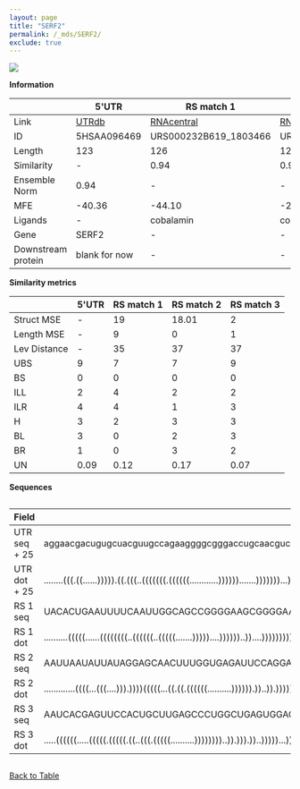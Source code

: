 ```yaml
---
layout: page
title: "SERF2"
permalink: /_mds/SERF2/
exclude: true
---
```




![](../../alns_9.28.22/aln_5HSAA096469_1.000.png?raw=true)


**Information**

| | 5'UTR       | RS match 1   | RS match 2  | RS match 3 |
| ---- | ----------- | ----------- | ----------- | ----------- |
| Link | <a href="http://utrdb.ba.itb.cnr.it/getutr/5HSAA096469/1" target="_blank" rel="noopener noreferrer">UTRdb</a>   | <a href="https://rnacentral.org/rna/URS000232B619/1803466" target="_blank" rel="noopener noreferrer">RNAcentral</a>     |<a href="https://rnacentral.org/rna/URS0000AB5B62/428126" target="_blank" rel="noopener noreferrer">RNAcentral</a>  | <a href="https://rnacentral.org/rna/URS0000AB3BFF/861360" target="_blank" rel="noopener noreferrer">RNAcentral</a>   |
| ID | 5HSAA096469     | URS000232B619_1803466     | URS0000AB5B62_428126     | URS0000AB3BFF_861360     |
| Length | 123     |  126    | 123   |  122    |
| Similarity | - | 0.94 | 0.95 | 0.96 |
| Ensemble Norm | 0.94 | - | - | - |
| MFE | -40.36 | -44.10 | -23.33 | -40.60 |
| Ligands | - | cobalamin | cobalamin | methionine |
| Gene | SERF2 | - | - | - |
| Downstream protein | blank for now    |    -    | -  | - |


**Similarity metrics**

| | 5'UTR       | RS match 1   | RS match 2  | RS match 3 |
| ---- | ----------- | ----------- | ----------- | ----------- |
| Struct MSE | - | 19 | 18.01 | 2 |
| Length MSE | - | 9 | 0 | 1 |
| Lev Distance | - | 35 | 37 | 37 |
| UBS| 9 | 7 | 7 | 9 |
| BS | 0 | 0 | 0 | 0 |
| ILL | 2 | 4 | 2 | 2 |
| ILR | 4 | 4 | 1 | 3 |
| H | 3 | 2 | 3 | 3 |
| BL | 3 | 0 | 2 | 3 |
| BR | 1 | 0 | 3 | 2 |
| UN | 0.09 | 0.12 | 0.17 | 0.07 |

**Sequences**


<div style="overflow-x:auto;">

<table>
<colgroup>
<col width="30%" />
<col width="70%" />
</colgroup>
<thead>
<tr class="header">
<th>Field</th>
<th>Description</th>
</tr>
</thead>
<tbody>
<tr>
<td markdown="span">UTR seq + 25 </td>
<td markdown="span"> aggaacgacugugcuacguugccagaaggggcgggaccugcaacguccgacagaacgaggggacguaacggaggcagguuggagccgcugccgucgccATGAAAAAGCAGAGCGACTCGGTTA </td>
</tr>
<tr>
<td markdown="span">UTR dot + 25  </td>
<td markdown="span"> ........(((.((......))))).((.(((..(((((((.((((((............)))))).......)))))))...))).))((((((((..((......))..)))))..)))..
</td>
</tr>


<tr>
<td markdown="span">RS 1 seq </td>
<td markdown="span"> UACACUGAAUUUUCAAUUGGCAGCCGGGGAAGCGGGGAAGGCCGUGCGAAUCGGCCGCGGUCCCGCCACUGUGAUCGGCUUGAAGCAGCCGUAAGCCAGGCCACCCUCCCUUGGCGCAGCGGCCCG
</td>
</tr>


<tr>
<td markdown="span">RS 1 dot </td>
<td markdown="span"> ..........(((((......((((((((..((((((..(((((.......)))))....))))))..))....)))))))))))..(((((..((((((.........))))))...)))))...
</td>
</tr>


<tr>
<td markdown="span">RS 2 seq </td>
<td markdown="span"> AAUUAAUAUUAUAGGAGCAACUUUGGUGAGAUUCCAGGACUGUCCCGCAACUGUAAUCUAUUUUAUAUAGUAGUCAGGUGUCCUUUUUGAUAAAACUUUUCGAUGUAAAGAGUUUUAUUUUAA
</td>
</tr>


<tr>
<td markdown="span">RS 2 dot </td>
<td markdown="span"> .............((((...(((....))).))))(((((...((.((.((((((..........)))))).))..)).)))))....((((((((((((.......))))))))))))....
</td>
</tr>


<tr>
<td markdown="span">RS 3 seq </td>
<td markdown="span"> AAUCACGAGUUCCACUGCUUGAGCCCUGGCUGAGUGGACGGCAACCCUCCUUCGUCAUUGUGCGGGGUGCCCCAGGUGAAGAUUCGACGCAUCUUGACCGCCAAGGUGCGUAAGCGAUGGCG
</td>
</tr>


<tr>
<td markdown="span">RS 3 dot </td>
<td markdown="span"> .....((((((.....(((((.(((((.((..(((.(((((..........))))))))..)).))).))..)))))...))))))((((((((((.....))))))))))..((....)).
</td>
</tr>

</tbody>
</table>


</div>


[Back to Table](../../display)
